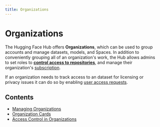 ```yaml
---
title: Organizations
---
```


<h1>Organizations</h1>

The Hugging Face Hub offers **Organizations**, which can be used to group accounts and manage datasets, models, and Spaces. In addition to conveniently grouping all of an organization's work, the Hub allows admins to set roles to [**control access to repositories**](./organizations-security), and manage their organization's [subscription](https://huggingface.co/pricing).

If an organization needs to track access to an dataset for licensing or privacy issues it can do so by enabling [user access requests](./datasets-gated).

## Contents

- [Managing Organizations](./organizations-managing)
- [Organization Cards](./organizations-cards)
- [Access Control in Organizations](./organizations-security)